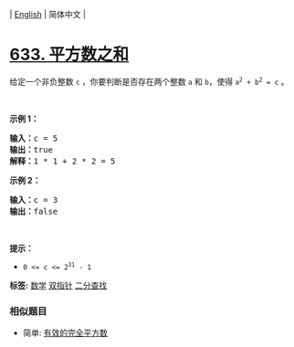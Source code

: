 | [English](README_EN.md) | 简体中文 |

# [633. 平方数之和](https://leetcode-cn.com/problems/sum-of-square-numbers)
<p>给定一个非负整数&nbsp;<code>c</code>&nbsp;，你要判断是否存在两个整数 <code>a</code> 和 <code>b</code>，使得&nbsp;<code>a<sup>2</sup> + b<sup>2</sup> = c</code> 。</p>

<p>&nbsp;</p>

<p><strong>示例 1：</strong></p>

<pre>
<strong>输入：</strong>c = 5
<strong>输出：</strong>true
<strong>解释：</strong>1 * 1 + 2 * 2 = 5
</pre>

<p><strong>示例 2：</strong></p>

<pre>
<strong>输入：</strong>c = 3
<strong>输出：</strong>false
</pre>

<p>&nbsp;</p>

<p><strong>提示：</strong></p>

<ul>
	<li><code>0 &lt;= c &lt;= 2<sup>31</sup> - 1</code></li>
</ul>

**标签:**  [数学](https://leetcode-cn.com/tag/math) [双指针](https://leetcode-cn.com/tag/two-pointers) [二分查找](https://leetcode-cn.com/tag/binary-search) 
 ### 相似题目
- 简单:	[有效的完全平方数](https://leetcode-cn.com/problems/valid-perfect-square) 
